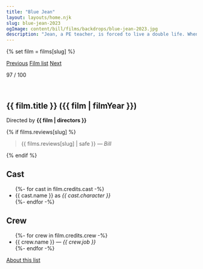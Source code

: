 ```yaml
---
title: "Blue Jean"
layout: layouts/home.njk
slug: blue-jean-2023
ogImage: content/bill/films/backdrops/blue-jean-2023.jpg
description: "Jean, a PE teacher, is forced to live a double life. When a new student arrives and threatens to expose her sexuality, Jean is pushed to extreme lengths to keep her job and her integrity."
---
```


{% set film = films[slug] %}

<nav class="films">
  <a class="prev" href="../empire-of-light-2022">Previous</a>
  <a href="../">Film list</a>
  <a class="next" href="../asteroid-city-2023">Next</a>
</nav>

<p>97 / 100</p>

<article class="film slug-blue-jean-2023">
  <div class="backdrop-and-poster">
    <img class="poster" src="../films/posters/{{ slug }}.jpg" alt="">
    <img class="backdrop" src="../films/backdrops/{{ slug }}.jpg" alt="">
  </div>

  <h1>{{ film.title }} ({{ film | filmYear }})</h1>

  

  <p class="director">
    Directed by <strong>{{ film | directors }}</strong>
  </p>

  {% if films.reviews[slug] %}
    <blockquote> 
      {{ films.reviews[slug] | safe }} <em>— Bill</em>
    </blockquote> 
  {% endif %}

  <h2>
    Cast
  </h2>
  <ul>
    {%- for cast in film.credits.cast -%}
      <li>
        {{ cast.name }} as <em>{{ cast.character }}</em>
      </li>
    {%- endfor -%}
  </ul>

  <h2>
    Crew
  </h2>
  <ul>
    {%- for crew in film.credits.crew -%}
      <li>
        {{ crew.name }} &mdash; <em>{{ crew.job }}</em>
      </li>
    {%- endfor -%}
  </ul>
</article>
<footer>
  <a href="../about">About this list</a>
</footer>

